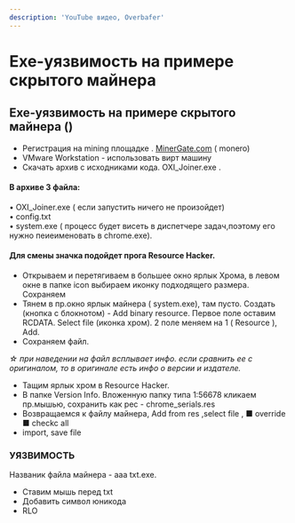 ```yaml
---
description: 'YouTube видео, Overbafer'
---
```


# Ехе-уязвимость на примере скрытого майнера

## **Ехе-уязвимость на примере скрытого майнера \(\)** 

* Регистрация на mining площадке . [MinerGate.com](http://minergate.com) \( monero\)
* VMware Workstation - использовать вирт машину
* Скачать архив с исходниками кода. OXI\_Joiner.exe . 

####  В архиве 3 файлa:

  
• OXI\_Joiner.exe \( если запустить ничего не произойдет\)  
• config.txt  
• system.exe \( процесс будет висеть в диспетчере задач,поэтому его нужно пеиеименовать в chrome.exe\). 

#### Для смены значка подойдет прога Resource Hacker. 

* Открываем и перетягиваем в большее окно ярлык Хрома, в левом окне в папке  icon выбираем иконку подходящего размера. Сохраняем
* Тянем в пр.окно ярлык майнера \(  system.exe\), там пусто. Создать \(кнопка с блокнотом\) - Add binary resource. Первое поле оставим RCDATA. Select file \(иконка хром\). 2 поле меняем на 1 \( Resource \), Add.
* Сохраняем файл.

_☆ при наведении на файл всплывает инфо. если сравнить ее с оригиналом, то в оригинале есть инфо о версии и издателе._ 

* Тащим ярлык хром в  Resource Hacker.
* В папке Version Info. Вложенную папку типа 1:56678 кликаем пр.мышью, сохранить как рес -  chrome\_serials.res
* Возвращаемся к файлу майнера,   Add from res ,select file , ■ override ■ checkc all
* import, save file  

### УЯЗВИМОСТЬ

Названик файла майнера - ааа txt.exe. 

* Ставим мышь перед txt 
* Добавить символ юникода 
* RLO 

